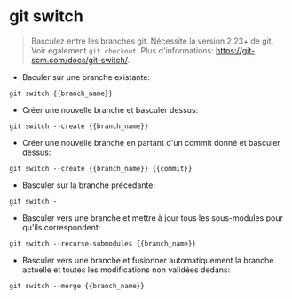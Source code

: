 # git switch

> Basculez entre les branches git. Nécessite la version 2.23+ de git.
> Voir egalement `git checkout`.
> Plus d'informations: <https://git-scm.com/docs/git-switch/>.

- Baculer sur une branche existante:

`git switch {{branch_name}}`

- Créer une nouvelle branche et basculer dessus:

`git switch --create {{branch_name}}`

- Créer une nouvelle branche en partant d'un commit donné et basculer dessus:

`git switch --create {{branch_name}} {{commit}}`

- Basculer sur la branche précedante:

`git switch -`

- Basculer vers une branche et mettre à jour tous les sous-modules pour qu'ils correspondent:

`git switch --recurse-submodules {{branch_name}}`

- Basculer vers une branche et fusionner automatiquement la branche actuelle et toutes les modifications non validées dedans:

`git switch --merge {{branch_name}}`

